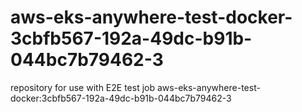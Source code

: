 # aws-eks-anywhere-test-docker-3cbfb567-192a-49dc-b91b-044bc7b79462-3
repository for use with E2E test job aws-eks-anywhere-test-docker:3cbfb567-192a-49dc-b91b-044bc7b79462-3

